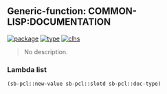 ## Generic-function: COMMON-LISP:DOCUMENTATION
[![package](https://img.shields.io/badge/Package-COMMON--LISP-5f9ea0.svg?style=social&colorA=999999)](../) [![type](https://img.shields.io/badge/Type-Generic--Function-5f9ea0.svg?style=social&colorA=999999)](../#generic-function) [![clhs](https://img.shields.io/badge/CLHS-DOCUMENTATION-5f9ea0.svg?style=social&colorA=999999)](http://www.lispworks.com/documentation/HyperSpec/Body/f_docume.htm) 

> No description.

### Lambda list
```cl
(sb-pcl::new-value sb-pcl::slotd sb-pcl::doc-type)
```
